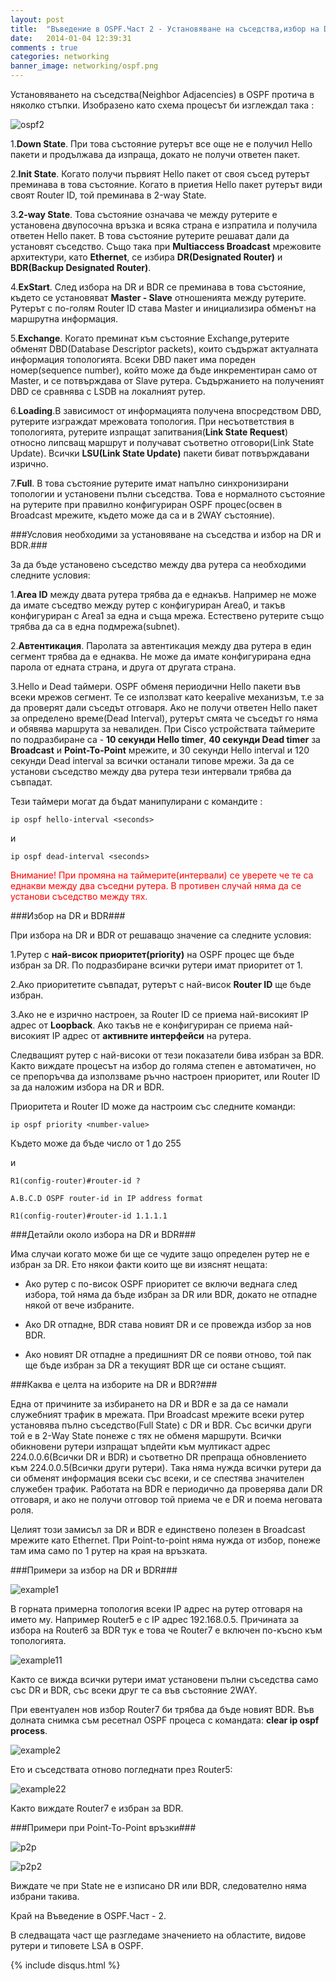 ```yaml
---
layout: post
title:  "Въведение в OSPF.Част 2 - Установяване на съседства,избор на DR и BDR и обмен на маршрутна информация."
date:   2014-01-04 12:39:31
comments : true
categories: networking
banner_image: networking/ospf.png
---
```


Установяването на съседства(Neighbor Adjacencies) в OSPF протича в няколко стъпки.
Изобразено като схема процесът би изглеждал така :

![ospf2](https://github.com/etem/etem.github.io/raw/master/assets/images/networking/ospf2.gif)

1.**Down State**. При това състояние рутерът все още не е получил Hello пакети и продължава да изпраща, докато не получи ответен пакет.

2.**Init State**. Когато получи първият Hello пакет от своя съсед рутерът преминава в това състояние. Когато в приетия Hello пакет рутерът види своят Router ID, той преминава в 2-way State.

3.**2-way State**. Това състояние означава че между рутерите е установена двупосочна връзка и всяка страна е изпратила и получила ответен Hello пакет.
В това състояние рутерите решават дали да установят съседство.
Също така при **Multiaccess Broadcast** мрежовите архитектури, като **Ethernet**, се избира **DR(Designated Router)** и **BDR(Backup Designated Router)**.

4.**ExStart**. След избора на DR и BDR се преминава в това състояние, където се установяват **Master - Slave** отношенията между рутерите. Рутерът с по-голям Router ID става Master и инициализира обменът на маршрутна информация.

5.**Exchange**. Когато преминат към състояние Exchange,рутерите обменят DBD(Database Descriptor packets), които съдържат актуалната информация топологията. Всеки DBD пакет има пореден номер(sequence number), който може да бъде инкрементиран само от Master, и се потвърждава от Slave рутера. Съдържанието на полученият DBD се сравнява с LSDB на локалният рутер.

6.**Loading**.В зависимост от информацията получена впосредством DBD, рутерите изграждат мрежовата топология. При несъответствия в топологията, рутерите изпращат запитвания(**Link State Request**) относно липсващ маршрут и получават съответно отговори(Link State Update). Всички **LSU(Link State Update)** пакети биват потвърждавани изрично.

7.**Full**. В това състояние рутерите имат напълно синхронизирани топологии и установени пълни съседства. Това е нормалното състояние на рутерите при правилно конфигуриран OSPF процес(освен в Broadcast мрежите, където може да са и в 2WAY състояние).


###Условия необходими за установяване на съседства и избор на DR и BDR.###



За да бъде установено съседство между два рутера са необходими следните условия:



1.**Area ID** между двата рутера трябва да е еднакъв. Например не може да имате съседтво между рутер с конфигуриран Area0, и такъв конфигуриран с Area1 за една и съща мрежа. Естествено рутерите също трябва да са в една подмрежа(subnet).

2.**Автентикация**. Паролата за автентикация между два рутера в един сегмент трябва да е еднаква. Не може да имате конфигурирана една парола от едната страна, и друга от другата страна.

3.Hello и Dead таймери. OSPF обменя периодични Hello пакети във всеки мрежов сегмент. Те се използват като keepalive механизъм, т.е за да проверят дали съседът отговаря. Ако не получи ответен Hello пакет за определено време(Dead Interval), рутерът смята че съседът го няма и обявява маршрута за невалиден.
При Cisco устройствата таймерите по подразбиране са - **10 секунди Hello timer**, **40 секунди Dead timer** за **Broadcast** и **Point-To-Point** мрежите, и 30 секунди Hello interval и 120 секунди Dead interval за всички останали типове мрежи.
За да се установи съседство между два рутера тези интервали трябва да съвпадат.


Тези таймери могат да бъдат манипулирани с командите :

`ip ospf hello-interval <seconds>`

и 

`ip ospf dead-interval <seconds>`



<span style="color: red">Внимание! При промяна на таймерите(интервали) се уверете че те са еднакви между два съседни рутера. В противен случай няма да се установи съседство между тях.</span>


###Избор на DR и BDR###


При избора на DR и BDR от решаващо значение са следните условия:



1.Рутер с **най-висок приоритет(priority)** на OSPF процес ще бъде избран за DR. По подразбиране всички рутери имат приоритет от 1.

2.Ако приоритетите съвпадат, рутерът с най-висок **Router ID** ще бъде избран.

3.Ако не е изрично настроен, за Router ID се приема най-високият IP адрес от **Loopback**. Ако такъв не е конфигуриран се приема най-високият IP адрес от **активните интерфейси** на рутера.

Следващият рутер с най-високи от тези показатели бива избран за BDR.
Както виждате процесът на избор до голяма степен е автоматичен, но се препоръчва да използваме ръчно настроен приоритет, или Router ID за да наложим избора на DR и BDR.


Приоритета и Router ID може да настроим със следните команди:

`ip ospf priority <number-value> `

Където <number-value> може да бъде число от 1 до 255

и 

`R1(config-router)#router-id ?`

`A.B.C.D OSPF router-id in IP address format`

`R1(config-router)#router-id 1.1.1.1`




###Детайли около избора на DR и BDR###




Има случаи когато може би ще се чудите защо определен рутер не е избран за DR. Ето някои факти които ще ви изяснят нещата:


- Ако рутер с по-висок OSPF приоритет се включи веднага след избора, той няма да бъде избран за DR или BDR, докато не отпадне някой от вече избраните.


- Ако DR отпадне, BDR става новият DR и се провежда избор за нов BDR.


- Ако новият DR отпадне а предишният DR се появи отново, той пак ще бъде избран за DR а текущият BDR ще си остане същият.



###Каква е целта на изборите на DR и BDR?###



Една от причините за избирането на DR и BDR е за да се намали служебният трафик в мрежата. При Broadcast мрежите всеки рутер установява пълно съседство(Full State) с DR и BDR.
Със всички други той е в 2-Way State понеже с тях не обменя маршрути.
Всички обикновени рутери изпращат ъпдейти към мултикаст адрес 224.0.0.6(Всички DR и BDR) и съответно DR препраща обновлението към 224.0.0.5(Всички други рутери).
Така няма нужда всички рутери да си обменят информация всеки със всеки, и се спестява значителен служебен трафик.
Работата на BDR е периодично да проверява дали DR отговаря, и ако не получи отговор той приема че е DR и поема неговата роля.


Целият този замисъл за DR и BDR е единствено полезен в Broadcast мрежите като Ethernet. При Point-to-point няма нужда от избор, понеже там има само по 1 рутер на края на връзката.


###Примери за избор на DR и BDR###


![example1](https://github.com/etem/etem.github.io/raw/master/assets/images/networking/example1.png)

В горната примерна топология всеки IP адрес на рутер отговаря на името му. Например Router5 е с IP адрес 192.168.0.5. Причината за избора на Router6 за BDR тук е това че Router7 е включен по-късно към топологията.


![example11](https://github.com/etem/etem.github.io/raw/master/assets/images/networking/example11.png)

Както се вижда всички рутери имат установени пълни съседства само със DR и BDR, със всеки друг те са във състояние 2WAY.

При евентуален нов избор Router7 би трябва да бъде новият BDR. Във долната снимка съм ресетнал OSPF процеса с командата:
**clear ip ospf process**.

![example2](https://github.com/etem/etem.github.io/raw/master/assets/images/networking/example2.png)

Ето и съседствата отново погледнати през Router5:


![example22](https://github.com/etem/etem.github.io/raw/master/assets/images/networking/example22.png)

Както виждате Router7 е избран за BDR.


###Примери при Point-To-Point връзки###

![p2p](https://github.com/etem/etem.github.io/raw/master/assets/images/networking/p2p.png)


![p2p2](https://github.com/etem/etem.github.io/raw/master/assets/images/networking/p2p2.png)

Виждате че при State не е изписано DR или BDR, следователно няма избрани такива.

Край на Въведение в OSPF.Част - 2.

В следващата част ще разгледаме значението на областите, видове рутери и типовете LSA в OSPF.

{% include disqus.html %}
